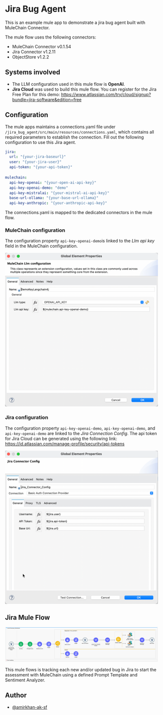 # Jira Bug Agent

This is an example mule app to demonstrate a jira bug agent built with MuleChain Connector. 

The mule flow uses the following connectors:
- MuleChain Connector v0.1.54
- Jira Connector v1.2.11
- ObjectStore v1.2.2


## Systems involved
- The LLM configuration used in this mule flow is **OpenAI**.
- **Jira Cloud** was used to build this mule flow. You can register for the Jira Free Plan for this demo: https://www.atlassian.com/try/cloud/signup?bundle=jira-software&edition=free

## Configuration
The mule apps maintains a connections.yaml file under ``/jira_bug_agent/src/main/resources/connections.yaml``, which contains all required parameters to establish the connection. Fill out the following configuration to use this Jira agent. 


```yaml
jira:
  url: "{your-jira-baseurl}"
  user: "{your-jira-user}"
  api-token: "{your-api-token}"
  
mulechain:
  api-key-openai: "{your-open-ai-api-key}"
  api-key-openai-demo: "demo"
  api-key-mistralai: "{your-mistral-ai-api-key}"
  base-url-ollama: "{your-base-url-ollama}"
  api-key-anthropic: "{your-anthropic-api-key}"
```

The connections.yaml is mapped to the dedicated connectors in the mule flow. 

### MuleChain configuration
The configuration property `api-key-openai-demo`is linked to the *Llm api key* field in the MuleChain configuration.

![App Screenshot](src/main/resources/mule-chain-config.png)

### Jira configuration
The configuration property `api-key-openai-demo`, `api-key-openai-demo`, and `api-key-openai-demo` are linked to the *Jira Connection Config*. The api token for Jira Cloud can be generated using the following link: https://id.atlassian.com/manage-profile/security/api-tokens

![App Screenshot](src/main/resources/Jira-config.png)

## Jira Mule Flow 

![App Screenshot](src/main/resources/jira_bug_agent.png)

This mule flows is tracking each new and/or updated bug in Jira to start the assessment with MuleChain using a defined Prompt Template and Sentiment Analyzer. 

## Author

- [@amirkhan-ak-sf](https://github.com/amirkhan-ak-sf)